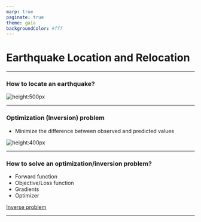 ```yaml
---
marp: true
paginate: true
theme: gaia
backgroundColor: #fff
---
```


# Earthquake Location and Relocation

---

### How to locate an earthquake?

![height:500px](https://d9-wret.s3.us-west-2.amazonaws.com/assets/palladium/production/s3fs-public/thumbnails/image/eq-ed-triangulation.gif)

---

### Optimization (Inversion) problem

- Minimize the difference between observed and predicted values

![height:400px](https://upload.wikimedia.org/wikipedia/commons/thumb/3/3a/Linear_regression.svg/1920px-Linear_regression.svg.png)

---

### How to solve an optimization/inversion problem?

- Forward function
- Objective/Loss function
- Gradients
- Optimizer

[Inverse problem](inverse_problem.html)

---